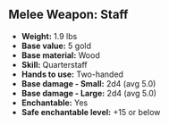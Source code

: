 ## Melee Weapon: Staff

- **Weight:** 1.9 lbs
- **Base value:** 5 gold
- **Base material:** Wood
- **Skill:** Quarterstaff
- **Hands to use:** Two-handed
- **Base damage - Small:** 2d4 (avg 5.0)
- **Base damage - Large:** 2d4 (avg 5.0)
- **Enchantable:** Yes
- **Safe enchantable level:** +15 or below

